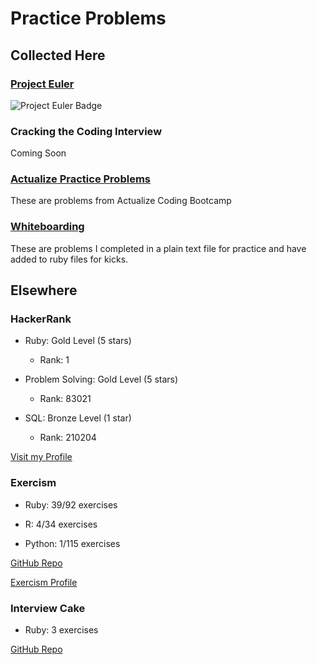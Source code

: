 # Practice Problems

## Collected Here

### [Project Euler](https://github.com/joshsarna/practice_problems/tree/master/project_euler)

![Project Euler Badge](https://projecteuler.net/profile/joshsarna.png "")

### Cracking the Coding Interview

Coming Soon

### [Actualize Practice Problems](https://github.com/joshsarna/practice_problems/tree/master/actualize_practice_problems)

These are problems from Actualize Coding Bootcamp

### [Whiteboarding](https://github.com/joshsarna/practice_problems/tree/master/white_boarding_questions)

These are problems I completed in a plain text file for practice and have added to ruby files for kicks.

## Elsewhere

### HackerRank

* Ruby: Gold Level (5 stars)
  * Rank: 1

* Problem Solving: Gold Level (5 stars)
  * Rank: 83021

* SQL: Bronze Level (1 star)
  * Rank: 210204

[Visit my Profile](https://www.hackerrank.com/joshsarna)

### Exercism

* Ruby: 39/92 exercises

* R: 4/34 exercises

* Python: 1/115 exercises

[GitHub Repo](https://github.com/joshsarna/Exercism)

[Exercism Profile](https://exercism.io/profiles/joshsarna)

### Interview Cake

* Ruby: 3 exercises

[GitHub Repo](https://github.com/joshsarna/interview_cake)